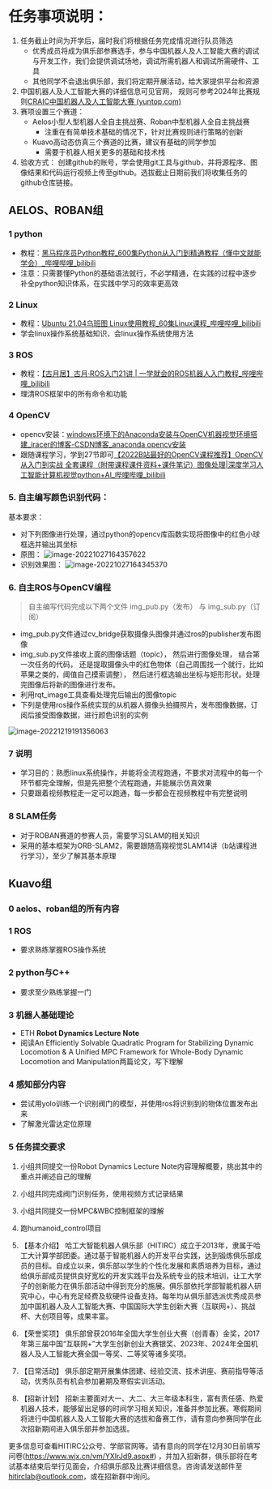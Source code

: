 # 任务事项说明：

1.   任务截止时间为开学后，届时我们将根据任务完成情况进行队员筛选
     - 优秀成员将成为俱乐部参赛选手，参与中国机器人及人工智能大赛的调试与开发工作，我们会提供调试场地，调试所需机器人和调试所需硬件、工具
     - 其他同学不会退出俱乐部，我们将定期开展活动，给大家提供平台和资源
2.  中国机器人及人工智能大赛的详细信息可见官网， 规则可参考2024年比赛规则[CRAIC中国机器人及人工智能大赛 (yuntop.com)](https://craic.yuntop.com/#/index) 
3.   赛项设置三个赛道：
     - Aelos小型人型机器人全自主挑战赛、Roban中型机器人全自主挑战赛
	     - 注重在有简单技术基础的情况下，针对比赛规则进行策略的创新
     - Kuavo高动态仿真三个赛道的比赛，建议有基础的同学参加
	     - 需要于机器人相关更多的基础和技术栈
4. 验收方式： 创建github的账号，学会使用git工具与github，并将源程序、图像结果和代码运行视频上传至github。选拔截止日期前我们将收集任务的github仓库链接。

## AELOS、ROBAN组
### 1 python
- 教程：[黑马程序员Python教程_600集Python从入门到精通教程（懂中文就能学会）_哔哩哔哩_bilibili](https://www.bilibili.com/video/BV1ex411x7Em/?spm_id_from=333.337.search-card.all.click)
- 注意：只需要懂Python的基础语法就行，不必学精通，在实践的过程中逐步补全python知识体系，在实践中学习的效率更高效
### 2 Linux
- 教程：[Ubuntu 21.04乌班图 Linux使用教程_60集Linux课程_哔哩哔哩_bilibili](https://www.bilibili.com/video/BV1na4y1773c/)
- 学会linux操作系统基础知识，会linux操作系统使用方法
### 3 ROS
- 教程：[【古月居】古月·ROS入门21讲 | 一学就会的ROS机器人入门教程_哔哩哔哩_bilibili](https://www.bilibili.com/video/BV1zt411G7Vn/?spm_id_from=333.337.search-card.all.click&vd_source=7f5cce988a73a29b0bdf6ea667a08dba)
- 理清ROS框架中的所有命令和功能
### 4 OpenCV
-   opencv安装：[windows环境下的Anaconda安装与OpenCV机器视觉环境搭建_iracer的博客-CSDN博客_anaconda opencv安装](https://blog.csdn.net/iracer/article/details/80498732)
- 跟随课程学习，学到27节即可[【2022B站最好的OpenCV课程推荐】OpenCV从入门到实战 全套课程（附带课程课件资料+课件笔记）图像处理|深度学习人工智能计算机视觉python+AI_哔哩哔哩_bilibili](https://www.bilibili.com/video/BV1PV411774y/?spm_id_from=333.337.search-card.all.click)

### 5. 自主编写颜色识别代码：
基本要求：
- 对下列图像进行处理，通过python的opencv库函数实现将图像中的红色小球框选并输出其坐标
- 原图：
![image-20221027164357622](https://ultramarine-image.oss-cn-beijing.aliyuncs.com/img/image-20221027164357622.png)
- 识别效果图：
![image-20221027164345370](https://ultramarine-image.oss-cn-beijing.aliyuncs.com/img/image-20221027164345370.png)

### 6. 自主ROS与OpenCV编程
>  自主编写代码完成以下两个文件 img_pub.py（发布） 与 img_sub.py（订阅）
- img_pub.py文件通过cv_bridge获取摄像头图像并通过ros的publisher发布图像
- img_sub.py文件接收上面的图像话题（topic）， 然后进行图像处理， 结合第一次任务的代码， 还是提取摄像头中的红色物体（自己周围找一个就行，比如苹果之类的，阈值自己摸索调整）， 然后进行框选输出坐标与矩形形状。处理完图像后将新的图像进行发布。
- 利用rqt_image工具查看处理完后输出的图像topic
- 下列是使用ros操作系统实现的从机器人摄像头拍摄照片，发布图像数据，订阅后接受图像数据，进行颜色识别的实例

![image-20221219191356063](https://ultramarine-image.oss-cn-beijing.aliyuncs.com/img/image-20221219191356063.png)

### 7 说明
- 学习目的：熟悉linux系统操作，并能将全流程跑通，不要求对流程中的每一个环节都完全理解，但是先把整个流程跑通，并能展示仿真效果
- 只要跟着视频教程走一定可以跑通，每一步都会在视频教程中有完整说明
### 8 SLAM任务
- 对于ROBAN赛道的参赛人员，需要学习SLAM的相关知识
- 采用的基本框架为ORB-SLAM2，需要跟随高翔视觉SLAM14讲（b站课程进行学习），至少了解其基本原理

## Kuavo组
### 0 aelos、roban组的所有内容
### 1 ROS
- 要求熟练掌握ROS操作系统
### 2 python与C++
- 要求至少熟练掌握一门
### 3 机器人基础理论
- ETH **Robot Dynamics Lecture Note**
- 阅读An Efficiently Solvable Quadratic Program for Stabilizing Dynamic Locomotion & A Unified MPC Framework for Whole-Body Dynamic Locomotion and Manipulation两篇论文，写下理解
### 4 感知部分内容
- 尝试用yolo训练一个识别阀门的模型，并使用ros将识别到的物体位置发布出来
- 了解激光雷达定位原理
### 5 任务提交要求
1. 小组共同提交一份Robot Dynamics Lecture Note内容理解概要，挑出其中的重点并阐述自己的理解
2. 小组共同完成阀门识别任务，使用视频方式记录结果
3. 小组共同提交一份MPC&WBC控制框架的理解
4. 跑humanoid_control项目




1. 【基本介绍】
哈工大智能机器人俱乐部（HITIRC）成立于2013年，隶属于哈工大计算学部团委。通过基于智能机器人的开发平台实践，达到锻炼俱乐部成员的目标。自成立以来，俱乐部以学生的个性化发展和素质培养为目标，通过给俱乐部成员提供良好宽松的开发实践平台及系统专业的技术培训，让工大学子的创新能力在俱乐部活动中得到充分的施展。俱乐部依托学部智能机器人研究中心，中心有充足经费及软硬件设备支持。每年均从俱乐部选派优秀成员参加中国机器人及人工智能大赛、中国国际大学生创新大赛（互联网+）、挑战杯、大创项目等，成果丰富。
2. 【荣誉奖项】
俱乐部曾获2016年全国大学生创业大赛（创青春）金奖，2017年第三届中国“互联网+”大学生创新创业大赛银奖、2023年、2024年全国机器人及人工智能大赛全国一等奖、二等奖等诸多奖项。
3. 【日常活动】
俱乐部定期开展集体团建、经验交流、技术讲座、赛前指导等活动，优秀队员有机会参加暑期及寒假实训活动。
4. 【招新计划】
招新主要面对大一、大二、大三年级本科生，富有责任感、热爱机器人技术，能够留出足够的时间学习相关知识，准备并参加比赛。寒假期间将进行中国机器人及人工智能大赛的选拔和备赛工作，请有意向参赛同学在此次招新期间进入俱乐部并参加选拔。

更多信息可查看HITIRC公众号、学部官网等。请有意向的同学在12月30日前填写问卷(https://www.wjx.cn/vm/YXIrJd9.aspx#) ，并加入招新群，俱乐部将在考试基本结束后举行见面会，介绍俱乐部及比赛详细信息。咨询请发送邮件至 hitirclab@outlook.com，或在招新群中询问。
